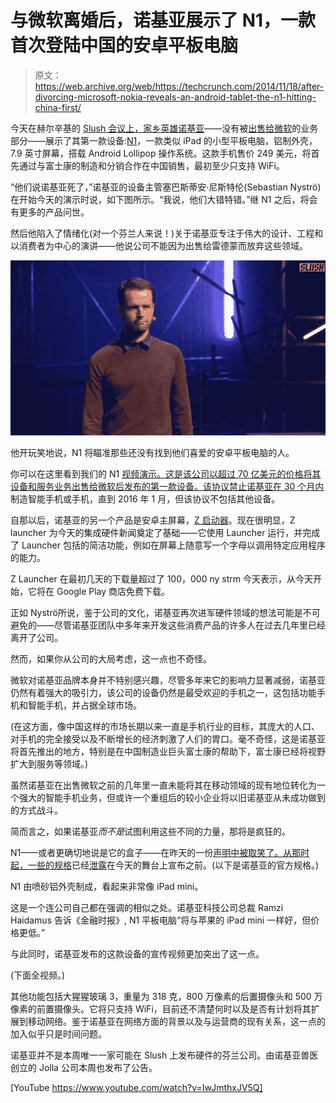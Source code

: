 # 与微软离婚后，诺基亚展示了 N1，一款首次登陆中国的安卓平板电脑 

> 原文：<https://web.archive.org/web/https://techcrunch.com/2014/11/18/after-divorcing-microsoft-nokia-reveals-an-android-tablet-the-n1-hitting-china-first/>

今天在赫尔辛基的 [Slush 会议上，家乡英雄](https://web.archive.org/web/20221208180510/http://www.slush.org/)[诺基亚](https://web.archive.org/web/20221208180510/http://www.nokia.com/)——没有被[出售给微软](https://web.archive.org/web/20221208180510/https://beta.techcrunch.com/2014/04/25/microsofts-7-2bn-acquisition-of-nokias-devices-business-is-now-complete/)的业务部分——展示了其第一款设备:[N1](https://web.archive.org/web/20221208180510/http://n1.nokia.com/)，一款类似 iPad 的小型平板电脑，铝制外壳，7.9 英寸屏幕，搭载 Android Lollipop 操作系统。这款手机售价 249 美元，将首先通过与富士康的制造和分销合作在中国销售，最初至少只支持 WiFi。

“他们说诺基亚死了，”诺基亚的设备主管塞巴斯蒂安·尼斯特伦(Sebastian Nyströ)在开始今天的演示时说，如下图所示。“我说，他们大错特错。”继 N1 之后，将会有更多的产品问世。

然后他陷入了情绪化(对一个芬兰人来说！)关于诺基亚专注于伟大的设计、工程和以消费者为中心的演讲——他说公司不能因为出售给雷德蒙而放弃这些领域。

![Screen Shot 2014-11-18 at 09.24.53](img/996d1ff95cd1daf8c483d90eafe18fa1.png)

他开玩笑地说，N1 将瞄准那些还没有找到他们喜爱的安卓平板电脑的人。

你可以在这里看到我们的 N1 [视频演示。这是该公司以超过 70 亿美元的价格将其设备和服务业务出售给微软后发布的第一款设备。该协议](https://web.archive.org/web/20221208180510/https://beta.techcrunch.com/2014/11/18/video-nokias-new-small-tablet-the-n1-is-a-showcase-for-its-z-launcher/)[禁止诺基亚在 30 个月内](https://web.archive.org/web/20221208180510/https://beta.techcrunch.com/2013/09/03/nokias-licensing-its-name-to-microsoft-but-its-free-to-keep-building-hardware-and-could-even-dial-up-to-mobile-devices-again-by-january-2016/)制造智能手机或手机，直到 2016 年 1 月，但该协议不包括其他设备。

自那以后，诺基亚的另一个产品是安卓主屏幕，[Z 启动器](https://web.archive.org/web/20221208180510/https://beta.techcrunch.com/2014/06/19/z-launcher/)。现在很明显，Z launcher 为今天的集成硬件新闻奠定了基础——它使用 Launcher 运行，并完成了 Launcher 包括的简洁功能，例如在屏幕上随意写一个字母以调用特定应用程序的能力。

Z Launcher 在最初几天的下载量超过了 100，000 ny strm 今天表示，从今天开始，它将在 Google Play 商店免费下载。

正如 Nyströ所说，鉴于公司的文化，诺基亚再次进军硬件领域的想法可能是不可避免的——尽管诺基亚团队中多年来开发这些消费产品的许多人在过去几年里已经离开了公司。

然而，如果你从公司的大局考虑，这一点也不奇怪。

微软对诺基亚品牌本身并不特别感兴趣，尽管多年来它的影响力显著减弱，诺基亚仍然有着强大的吸引力，该公司的设备仍然是最受欢迎的手机之一，这包括功能手机和智能手机，并占据全球市场。

(在这方面，像中国这样的市场长期以来一直是手机行业的目标，其庞大的人口、对手机的完全接受以及不断增长的经济刺激了人们的胃口。毫不奇怪，这是诺基亚将首先推出的地方，特别是在中国制造业巨头富士康的帮助下，富士康已经将视野扩大到服务等领域。)

虽然诺基亚在出售微软之前的几年里一直未能将其在移动领域的现有地位转化为一个强大的智能手机业务，但或许一个重组后的较小企业将以旧诺基亚从未成功做到的方式战斗。

简而言之，如果诺基亚*而不是*试图利用这些不同的力量，那将是疯狂的。

N1——或者更确切地说是它的盒子——在昨天的一份[声明中被取笑了。从那时起，一些](https://web.archive.org/web/20221208180510/https://beta.techcrunch.com/2014/11/17/nokia-black-box-hardware/)[的规格](https://web.archive.org/web/20221208180510/http://www.nirmaltv.com/2014/11/18/nokia-n1-android-tablet-specifications-features/)已经[泄露](https://web.archive.org/web/20221208180510/https://www.dropbox.com/s/dhhslf9f9bgnavo/nokia_n1.JPG?dl=0)在今天的舞台上宣布之前。(以下是诺基亚的官方规格。)

N1 由喷砂铝外壳制成，看起来非常像 iPad mini。

这是一个连公司自己都在强调的相似之处。诺基亚科技公司总裁 Ramzi Haidamus 告诉《金融时报》, N1 平板电脑“将与苹果的 iPad mini 一样好，但价格更低。”

与此同时，诺基亚发布的这款设备的宣传视频更加突出了这一点。

(下面全视频。)

其他功能包括大猩猩玻璃 3，重量为 318 克，800 万像素的后置摄像头和 500 万像素的前置摄像头。它将只支持 WiFi，目前还不清楚何时以及是否有计划将其扩展到移动网络。鉴于诺基亚在网络方面的背景以及与运营商的现有关系，这一点的加入似乎只是时间问题。

诺基亚并不是本周唯一一家可能在 Slush 上发布硬件的芬兰公司。由诺基亚兽医创立的 Jolla 公司本周也发布了公告。

[YouTube https://www.youtube.com/watch?v=IwJmthxJV5Q]